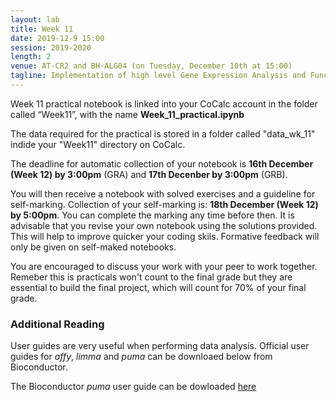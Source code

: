 ```yaml
---
layout: lab
title: Week 11
date: 2019-12-9 15:00
session: 2019-2020
length: 2
venue: AT-CR2 and BH-ALG04 (on Tuesday, December 10th at 15:00)
tagline: Implementation of high level Gene Expression Analysis and Functional/Pathways Analysis
---
```



Week 11 practical notebook is linked into your CoCalc account in the folder called “Week11”, with the name **Week_11_practical.ipynb**

The data required for the practical is stored in a folder called "data_wk_11" indide your "Week11" directory on CoCalc.

The deadline for automatic collection of your notebook is **16th December (Week 12) by 3:00pm** (GRA) and **17th Decenber by 3:00pm** (GRB).

You will then receive a notebook with solved exercises and a guideline for self-marking. Collection of your self-marking is: **18th December (Week 12) by 5:00pm**. You can complete the marking any time before then. It is advisable that you revise your own notebook using the solutions provided. This will help to improve quicker your coding skils. Formative feedback will only be given on self-maked notebooks.  

You are encouraged to discuss your work with your peer to work together. Remeber this is practicals won't count to the final grade but they are essential to build the final project, which will count for 70% of your final grade. 



### Additional Reading

User guides are very useful when performing data analysis. Official user guides for *affy*, *limma* and *puma* can be downloaed below from Bioconductor.


The Bioconductor *puma* user guide can be dowloaded [here](http://opendsi.cc/bioinformatics/assets/puma.pdf)
